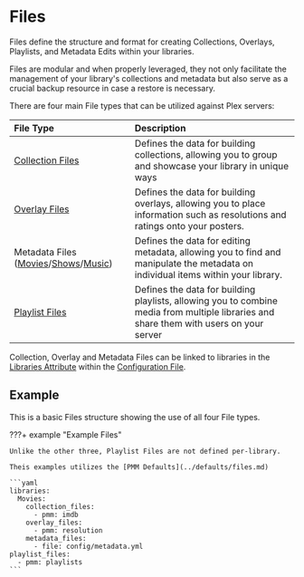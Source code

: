 # Files

Files define the structure and format for creating Collections, Overlays, Playlists, and Metadata Edits within your libraries.

Files are modular and when properly leveraged, they not only facilitate the management of your library's collections and metadata but also serve as a crucial backup resource in case a restore is necessary.

There are four main File types that can be utilized against Plex servers:

| File Type                                                                                                        | Description                                                                                                                              |
|:-----------------------------------------------------------------------------------------------------------------|:-----------------------------------------------------------------------------------------------------------------------------------------|
| [Collection Files](data/collections.md)                                                                          | Defines the data for building collections, allowing you to group and showcase your library in unique ways                                |
| [Overlay Files](data/overlays.md)                                                                                | Defines the data for building overlays, allowing you to place information such as resolutions and ratings onto your posters.             |
| Metadata Files ([Movies](data/metadata/movie.md)/[Shows](data/metadata/show.md)/[Music](data/metadata/music.md)) | Defines the data for editing metadata, allowing you to find and manipulate the metadata on individual items within your library.         |
| [Playlist Files](data/playlists.md)                                                                              | Defines the data for building playlists, allowing you to combine media from multiple libraries and share them with users on your server  |

Collection, Overlay and Metadata Files can be linked to libraries in the [Libraries Attribute](../config/libraries.md#metadata-path) within the [Configuration File](../config/configuration.md).

## Example

This is a basic Files structure showing the use of all four File types.

???+ example "Example Files"

    Unlike the other three, Playlist Files are not defined per-library.

    Theis examples utilizes the [PMM Defaults](../defaults/files.md)

    ```yaml
    libraries:
      Movies:
        collection_files:
          - pmm: imdb
        overlay_files:
          - pmm: resolution
        metadata_files:
          - file: config/metadata.yml
    playlist_files:
      - pmm: playlists
    ```
